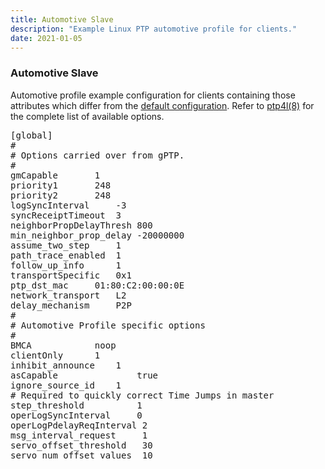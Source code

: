 ```yaml
---
title: Automotive Slave
description: "Example Linux PTP automotive profile for clients."
date: 2021-01-05
---
```


### Automotive Slave

Automotive profile example configuration for clients containing those attributes which differ from the [default configuration](/documentation/configs/default-cfg/). Refer to [ptp4l(8)](/documentation/ptp4l/) for the complete list of available options.

<pre>
[global]
#
# Options carried over from gPTP.
#
gmCapable		1
priority1		248
priority2		248
logSyncInterval		-3
syncReceiptTimeout	3
neighborPropDelayThresh	800
min_neighbor_prop_delay	-20000000
assume_two_step		1
path_trace_enabled	1
follow_up_info		1
transportSpecific	0x1
ptp_dst_mac		01:80:C2:00:00:0E
network_transport	L2
delay_mechanism		P2P
#
# Automotive Profile specific options
#
BMCA			noop
clientOnly		1
inhibit_announce	1
asCapable               true
ignore_source_id	1
# Required to quickly correct Time Jumps in master
step_threshold          1
operLogSyncInterval     0
operLogPdelayReqInterval 2
msg_interval_request     1
servo_offset_threshold   30
servo_num_offset_values  10
</pre>